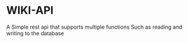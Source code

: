 # WIKI-API
A Simple rest api that supports multiple functions
Such as reading and writing to the database
